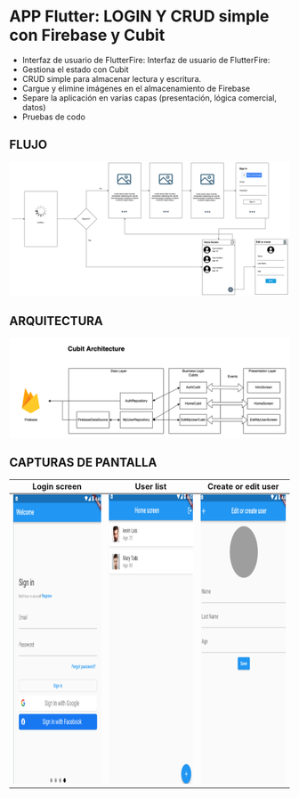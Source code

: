 
#  APP Flutter: LOGIN Y CRUD simple con Firebase y Cubit
-	Interfaz de usuario de FlutterFire: Interfaz de usuario de FlutterFire:
-	Gestiona el estado con Cubit
-	CRUD simple para almacenar lectura y escritura.
-	Cargue y elimine imágenes en el almacenamiento de Firebase
-	Separe la aplicación en varias capas (presentación, lógica comercial, datos)
-	Pruebas de codo

##  FLUJO
<img src="https://github.com/JorgeFigueroa626/flutter_login_crud_firebase/blob/main/FlujoApp.png" class="img-thumbnail">

##  ARQUITECTURA
<img src="https://github.com/JorgeFigueroa626/flutter_login_crud_firebase/blob/main/ArchitectureApp.png" class="img-thumbnail">

## CAPTURAS DE PANTALLA
| Login screen                                |  User list                                |Create or edit user                               |
|-------------------------------------------------|-------------------------------------------------|-------------------------------------------------|
| <img src="https://github.com/JorgeFigueroa626/flutter_login_crud_firebase/blob/main/imagen1.png" height="520"> | <img src="https://github.com/JorgeFigueroa626/flutter_login_crud_firebase/blob/main/imagen2.png" height="520"> | <img src="https://github.com/JorgeFigueroa626/flutter_login_crud_firebase/blob/main/imagen3.png" height="520"> |
